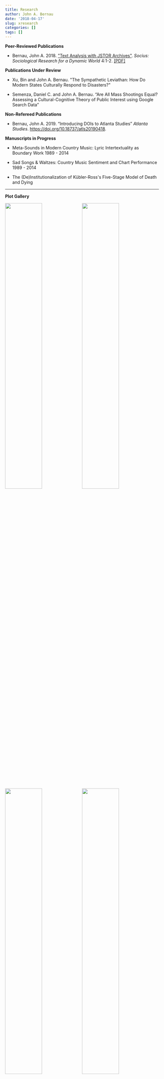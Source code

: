 ```yaml
---
title: Research
author: John A. Bernau
date: '2018-04-17'
slug: xresearch
categories: []
tags: []
---
```


**Peer-Reviewed Publications**  

* Bernau, John A. 2018. <a href = "https://doi.org/10.1177%2F2378023118809264" target = "_blank">"Text Analysis with JSTOR Archives"</a>. *Socius: Sociological Research for a Dynamic World* 4:1-2. <a href = "/research/Bernau - 2018 - Text Analysis with JSTOR Archives.pdf" target = "_blank">[PDF]</a>


**Publications Under Review** 

* Xu, Bin and John A. Bernau. "The Sympathetic Leviathan: How Do Modern States Culturally Respond to Disasters?"

* Semenza, Daniel C. and John A. Bernau. “Are All Mass Shootings Equal? Assessing a Cultural-Cognitive Theory of Public Interest using Google Search Data” 

**Non-Refereed Publications**  

* Bernau, John A. 2019. “Introducing DOIs to Atlanta Studies” *Atlanta Studies*. <a target = "_blank" rel="noopener noreferrer" href = "https://doi.org/10.18737/atls20190418">https://doi.org/10.18737/atls20190418</a>.  


**Manuscripts in Progress**  

* Meta-Sounds in Modern Country Music: Lyric Intertextuality as Boundary Work 1989 - 2014

* Sad Songs & Waltzes: Country Music Sentiment and Chart Performance 1989 - 2014

* The (De)Institutionalization of Kübler-Ross's Five-Stage Model of Death and Dying

___

**Plot Gallery**

[<img src="/research/socius.jpg" style="float: left; width: 49%; margin-right: 1%; margin-bottom: 0.5em;">](/research/socius.jpg)

[<img src="/research/leviathan.jpg" style="float: right; width: 49%; margin-right: 1%; margin-bottom: 0.5em;">](/research/leviathan.jpg)

[<img src="/research/google.jpg" style="float: left; width: 49%; margin-right: 1%; margin-bottom: 0.5em;">](/research/google.jpg)

[<img src="/research/cm_sr3.jpg" style="float: right; width: 49%; margin-right: 1%; margin-bottom: 0.5em;">](/research/cm_sr3.jpg)

[<img src="/research/cmsent1.jpg" style="float: left; width: 49%; margin-right: 1%; margin-bottom: 0.5em;">](/research/cmsent1.jpg)

[<img src="/research/kr1.jpg" style="float: right; width: 49%; margin-right: 1%; margin-bottom: 0.5em;">](/research/kr1.jpg)

<p style="clear: both;">

___

<font color = "gray", size="2">Copyright &copy; 2018 John A. Bernau</font>
